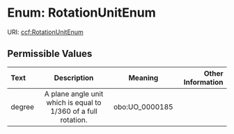 
# Enum: RotationUnitEnum



URI: [ccf:RotationUnitEnum](http://purl.org/ccf/RotationUnitEnum)


## Permissible Values

| Text | Description | Meaning | Other Information |
| :--- | :---: | :---: | ---: |
| degree | A plane angle unit which is equal to 1/360 of a full rotation. | obo:UO_0000185 |  |

